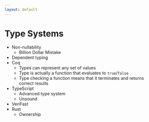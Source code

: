 ```yaml
---
layout: default
---
```

# Type Systems

* Non-nullability
  * Billion Dollar Mistake
* Dependent typing
* Coq
  * Types can represent any set of values
  * Type is actually a function that evaluates to `true`/`false`
  * Type checking a function means that it terminates and returns correct results
* TypeScript
  * Advanced type system
  * Unsound
* VeriFast
* Rust
  * Ownership
